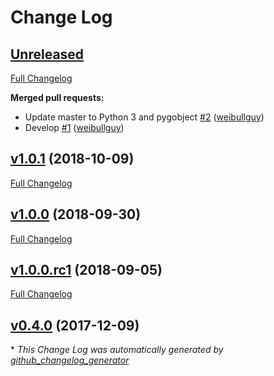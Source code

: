# Change Log

## [Unreleased](https://github.com/weibullguy/RAMSTK/tree/HEAD)

[Full Changelog](https://github.com/weibullguy/RAMSTK/compare/v1.0.1...HEAD)

**Merged pull requests:**

- Update master to Python 3 and pygobject [\#2](https://github.com/weibullguy/ramstk/pull/2) ([weibullguy](https://github.com/weibullguy))
- Develop [\#1](https://github.com/weibullguy/ramstk/pull/1) ([weibullguy](https://github.com/weibullguy))

## [v1.0.1](https://github.com/weibullguy/RAMSTK/tree/v1.0.1) (2018-10-09)
[Full Changelog](https://github.com/weibullguy/RAMSTK/compare/v1.0.0...v1.0.1)

## [v1.0.0](https://github.com/weibullguy/RAMSTK/tree/v1.0.0) (2018-09-30)
[Full Changelog](https://github.com/weibullguy/RAMSTK/compare/v1.0.0.rc1...v1.0.0)

## [v1.0.0.rc1](https://github.com/weibullguy/RAMSTK/tree/v1.0.0.rc1) (2018-09-05)
[Full Changelog](https://github.com/weibullguy/RAMSTK/compare/v0.4.0...v1.0.0.rc1)

## [v0.4.0](https://github.com/weibullguy/RAMSTK/tree/v0.4.0) (2017-12-09)


\* *This Change Log was automatically generated by [github_changelog_generator](https://github.com/skywinder/Github-Changelog-Generator)*
